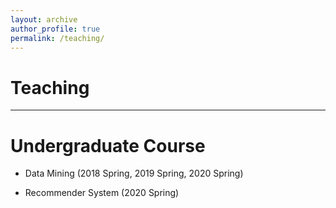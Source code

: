 ```yaml
---
layout: archive
author_profile: true
permalink: /teaching/
---
```


<div id="toptitle" >
<h1>Teaching</h1>
</div>
<hr>
<h1>Undergraduate Course</h1>
  <ul>
<li><p>Data Mining (2018 Spring, 2019 Spring, 2020 Spring)</p>
</li>
<li><p>Recommender System (2020 Spring)</p>
</li>
</ul>

